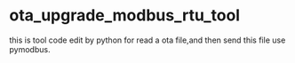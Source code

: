 # ota_upgrade_modbus_rtu_tool
this is tool code edit by python for read a ota file,and then send this file use pymodbus.
